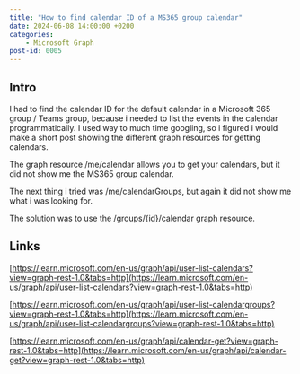 ```yaml
---
title: "How to find calendar ID of a MS365 group calendar"
date: 2024-06-08 14:00:00 +0200
categories: 
    - Microsoft Graph
post-id: 0005
---
```


## Intro

I had to find the calendar ID for the default calendar in a Microsoft 365 group / Teams group, because i needed to list the events in the calendar programmatically. I used way to much time googling, so i figured i would make a short post showing the different graph resources for getting calendars.

The graph resource /me/calendar allows you to get your calendars, but it did not show me the MS365 group calendar.

The next thing i tried was /me/calendarGroups, but again it did not show me what i was looking for.

The solution was to use the /groups/{id}/calendar graph resource.

## Links
[https://learn.microsoft.com/en-us/graph/api/user-list-calendars?view=graph-rest-1.0&tabs=http](https://learn.microsoft.com/en-us/graph/api/user-list-calendars?view=graph-rest-1.0&tabs=http)

[https://learn.microsoft.com/en-us/graph/api/user-list-calendargroups?view=graph-rest-1.0&tabs=http](https://learn.microsoft.com/en-us/graph/api/user-list-calendargroups?view=graph-rest-1.0&tabs=http)

[https://learn.microsoft.com/en-us/graph/api/calendar-get?view=graph-rest-1.0&tabs=http](https://learn.microsoft.com/en-us/graph/api/calendar-get?view=graph-rest-1.0&tabs=http)